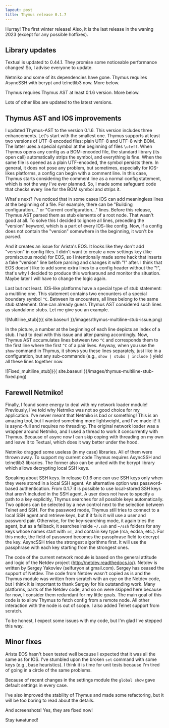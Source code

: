 ```yaml
---
layout: post
title: Thymus release 0.1.7
---
```


Hurray! The first winter release!  Also, it is the last release in the waning 2023 (except for any possible hotfixes).

## Library updates

Textual is updated to 0.44.1. They promise some noticeable performance changes! So, I advise everyone to update.

Netmiko and some of its dependencies have gone. Thymus requires AsyncSSH with bcrypt and telnetlib3 now. More below.

Thymus requires Thymus AST at least 0.1.6 version. More below.

Lots of other libs are updated to the latest versions.

## Thymus AST and IOS improvements

I updated Thymus-AST to the version 0.1.6. This version includes three enhancements. Let's start with the smallest one. Thymus supports at least two versions of UTF-8 encoded files: plain UTF-8 and UTF-8 with BOM. The latter uses a special symbol at the beginning of files `\ufeff`. When Thymus opens any config as a BOM-encoded file, the standard library (its open call) automatically strips the symbol, and everything is fine. When the same file is opened as a plain UTF-encoded, the symbol persists there. In general, it does not pose any problem, but sometimes, especially for IOS-likes platforms, a config can begin with a comment line. In this case, Thymus starts considering the comment line as a normal config statement, which is not the way I've ever planned. So, I made some safeguard code that checks every line for the BOM symbol and strips it.

What's next? I've noticed that in some cases IOS can add meaningless lines at the beginning of a file. For example, there can be "Building configuration..." or "Current configuration..." lines. Before this release, Thymus AST parsed them as stub elements of a root node. That wasn't good at all. To solve this I decided to ignore all lines, preceding the "version" keyword, which is a part of every IOS-like config. Now, if a config does not contain the "version" somewhere in the beginning, it won't be parsed.

And it creates an issue for Arista's EOS. It looks like they don't add "version" in config files. I didn't want to create a new settings key (like promiscuous mode) for EOS, so I intentionally made some hack that inserts a fake "version" line before parsing and changes it with "!" after. I think that EOS doesn't like to add some extra lines to a config header without the "!", that's why I decided to produce this workaround and monitor the situation. Maybe later I will have to change the logic again.

Last but not least. IOS-like platforms have a special type of stub statement: a multiline one. This statement contains two encounters of a special boundary symbol `^C`. Between its encounters, all lines belong to the same stub statement. One can already guess Thymus AST considered such lines as standalone stubs. Let me give you an example.

![Multiline_stub]({{ site.baseurl }}/images/thymus-multiline-stub-issue.png)

In the picture, a number at the beginning of each line depicts an index of a stub. I had to deal with this issue and alter parsing accordingly. Now, Thymus AST accumulates lines between two `^C` and corresponds them to the first line where the first `^C` of a pair lives. Anyway, when you use the `show` command in Thymus, it shows you these lines separately, just like in a configuration, but any sub-commands (e.g., `show | stubs | include `) yield all these lines together now.

![Fixed_multiline_stub]({{ site.baseurl }}/images/thymus-multiline-stub-fixed.png)

## Farewell Netmiko!

Finally, I found some energy to deal with my network loader module! Previously, I've told why Netmiko was not so good choice for my application. I've never meant that Netmiko is bad or something! This is an amazing tool, but I wanted something more lightweight, and I've made it! It is async-full and requires no threading. The original network loader was a wrapper around Netmiko, and I used a thread to work it concurrently with Thymus. Because of async now I can skip coping with threading on my own and leave it to Textual, which does it way better under the hood.

Netmiko dragged some useless (in my case) libraries. All of them were thrown away. To support my current code Thymus requires AsyncSSH and telnetlib3 libraries. The former also can be united with the bcrypt library which allows decrypting local SSH keys.

Speaking about SSH keys. In release 0.1.6 one can use SSH keys only when they were stored in a local SSH agent. An alternative option was password-based authentication. From 0.1.7 it is possible to use local-stored SSH keys that aren't included in the SSH agent. A user does not have to specify a path to a key explicitly, Thymus searches for all possible keys automatically. Two options can be selected by a new control next to the selection between Telnet and SSH. For the password mode, Thymus still tries to connect to a local SSH agent and retrieve keys, but if it fails it will use a user and password pair. Otherwise, for the key-searching mode, it again tries the agent, but as a fallback, it searches inside `~/.ssh` and `~/ssh` folders for any keys whose names start with `id_` and contain key type (rsa, ecdsa, etc.). For this mode, the field of password becomes the passphrase field to decrypt the key. AsyncSSH tries the strongest algorithms first. It will use the passphrase with each key starting from the strongest ones.

The code of the current network module is based on the general attitude and logic of the Netdev project (http://netdev.readthedocs.io/). Netdev is written by Sergey Yakovlev (selfuryon at gmail.com). Sergey has ceased the support of Netdev. The code from Netdev wasn't copied as is and the Thymus module was written from scratch with an eye on the Netdev code, but I think it is important to thank Sergey for his outstanding work. Many platforms, parts of the Netdev code, and so on were skipped here because for now, I consider them redundant for my little goals. The main goal of this code is to allow Thymus to fetch config from a remote node. All other interaction with the node is out of scope. I also added Telnet support from scratch.

To be honest, I expect some issues with my code, but I'm glad I've stepped this way.

## Minor fixes

Arista EOS hasn't been tested well because I expected that it was all the same as for IOS. I've stumbled upon the broken `set` command with some keys (e.g., base heuristics). I think it is time for unit tests because I'm tired of going in a circle of the same problems.

Because of recent changes in the settings module the `global show` gave default settings in every case.

I've also improved the stability of Thymus and made some refactoring, but it will be too boring to read about the details.

And screenshots! Yes, they are fixed now!

Stay ~~tuna~~tuned!